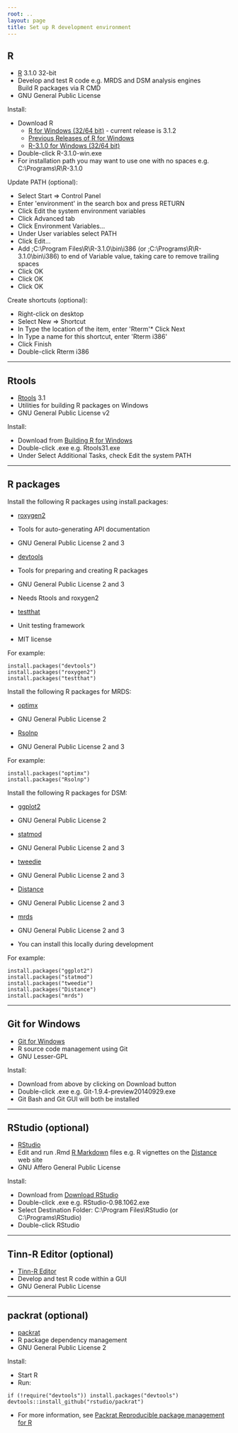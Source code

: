 ```yaml
---
root: ..
layout: page
title: Set up R development environment
---
```


## R

* [R](http://www.r-project.org) 3.1.0 32-bit
* Develop and test R code e.g. MRDS and DSM analysis engines <br/> Build R packages via R CMD
* GNU General Public License

Install:

* Download R
  - [R for Windows (32/64 bit)](http://cran.r-project.org/bin/windows/base/) - current release is 3.1.2
  - [Previous Releases of R for Windows](http://cran.r-project.org/bin/windows/base/old/)
  - [R-3.1.0 for Windows (32/64 bit)](http://cran.r-project.org/bin/windows/base/old/3.1.0/)
* Double-click R-3.1.0-win.exe
* For installation path you may want to use one with no spaces e.g. C:\Programs\R\R-3.1.0

Update PATH (optional):

* Select Start => Control Panel
* Enter 'environment' in the search box and press RETURN
* Click Edit the system environment variables
* Click Advanced tab
* Click Environment Variables...
* Under User variables select PATH
* Click Edit...
* Add ;C:\Program Files\R\R-3.1.0\bin\i386 (or ;C:\Programs\R\R-3.1.0\bin\i386) to end of Variable value, taking care to remove trailing spaces
* Click OK
* Click OK
* Click OK

Create shortcuts (optional):

* Right-click on desktop
* Select New => Shortcut
* In Type the location of the item, enter 'Rterm'* Click Next
* In Type a name for this shortcut, enter 'Rterm i386'
* Click Finish
* Double-click Rterm i386

---

## Rtools

* [Rtools](http://cran.r-project.org/bin/windows/Rtools) 3.1
* Utilities for building R packages on Windows
* GNU General Public License v2

Install:

* Download from [Building R for Windows](http://cran.r-project.org/bin/windows/Rtools/)
* Double-click .exe e.g. Rtools31.exe
* Under Select Additional Tasks, check Edit the system PATH

---

## R packages

Install the following R packages using install.packages:

* [roxygen2](http://cran.r-project.org/web/packages/roxygen2/)
* Tools for auto-generating API documentation
* GNU General Public License 2 and 3

* [devtools](http://cran.r-project.org/web/packages/devtools/)
* Tools for preparing and creating R packages
* GNU General Public License 2 and 3
* Needs Rtools and roxygen2

* [testthat](http://cran.r-project.org/web/packages/testthat/)
* Unit testing framework
* MIT license

For example:

    install.packages("devtools")
    install.packages("roxygen2")
    install.packages("testthat")

Install the following R packages for MRDS:

* [optimx](http://cran.r-project.org/web/packages/optimx/)
* GNU General Public License 2

* [Rsolnp](http://cran.r-project.org/web/packages/Rsolnp/)
* GNU General Public License 2 and 3

For example:

    install.packages("optimx")
    install.packages("Rsolnp")

Install the following R packages for DSM:

* [ggplot2](http://cran.r-project.org/web/packages/ggplot2/)
* GNU General Public License 2

* [statmod](http://cran.r-project.org/web/packages/statmod/)
* GNU General Public License 2 and 3

* [tweedie](http://cran.r-project.org/web/packages/tweedie/)
* GNU General Public License 2 and 3

* [Distance](http://cran.r-project.org/web/packages/Distance/)
* GNU General Public License 2 and 3

* [mrds](http://cran.r-project.org/web/packages/mrds/)
* GNU General Public License 2 and 3
* You can install this locally during development

For example:

    install.packages("ggplot2")
    install.packages("statmod")
    install.packages("tweedie")
    install.packages("Distance")
    install.packages("mrds")

---

## Git for Windows

* [Git for Windows](http://msysgit.github.io/)
* R source code management using Git
* GNU Lesser-GPL

Install:

* Download from above by clicking on Download button
* Double-click .exe e.g. Git-1.9.4-preview20140929.exe
* Git Bash and Git GUI will both be installed

---

## RStudio (optional)

* [RStudio](http://www.rstudio.com/)
* Edit and run .Rmd [R Markdown](http://rmarkdown.rstudio.com/) files e.g. R vignettes on the [Distance](http://distancesampling.org) web site
* GNU Affero General Public License

Install:

* Download from [Download RStudio](http://www.rstudio.com/products/rstudio/download/) 
* Double-click .exe e.g. RStudio-0.98.1062.exe
* Select Destination Folder: C:\Program Files\RStudio (or C:\Programs\RStudio)
* Double-click RStudio

---

## Tinn-R Editor (optional)

* [Tinn-R Editor](http://sourceforge.net/projects/tinn-r/)
* Develop and test R code within a GUI
* GNU General Public License

---

## packrat (optional)

* [packrat](http://cran.r-project.org/web/packages/packrat/)
* R package dependency management
* GNU General Public License 2

Install:

* Start R
* Run:

<p/>

    if (!require("devtools")) install.packages("devtools")
    devtools::install_github("rstudio/packrat")

* For more information, see [Packrat Reproducible package management for R](http://rstudio.github.io/packrat/)
